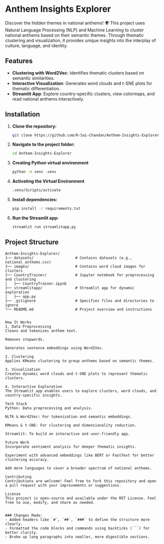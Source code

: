# Anthem Insights Explorer

Discover the hidden themes in national anthems! 🌍 This project uses Natural Language Processing (NLP) and Machine Learning to cluster national anthems based on their semantic themes. Through thematic clustering and visualization, it provides unique insights into the interplay of culture, language, and identity.

## Features

- **Clustering with Word2Vec**: Identifies thematic clusters based on semantic similarities.
- **Interactive Visualization**: Generates word clouds and t-SNE plots for thematic differentiation.
- **Streamlit App**: Explore country-specific clusters, view colormaps, and read national anthems interactively.

## Installation

1. **Clone the repository:**

    ```bash
    git clone https://github.com/R-Sai-Chandan/Anthem-Insights-Explorer
    ```

2. **Navigate to the project folder:**

    ```bash
    cd Anthem-Insights-Explorer
    ```
3. **Creating Python virtual environment**

     ```bash
    python -m venv .venv
    ```

4. **Activating the Virtual Environment**

     ```bash
    .venv/Scripts/activate
    ```

5. **Install dependencies:**

    ```bash
    pip install -r requirements.txt
    ```

6. **Run the Streamlit app:**

    ```bash
    streamlit run streamlitapp.py
    ```

## Project Structure

```plaintext
Anthem-Insights-Explorer/
├── datasets/                   # Contains datasets (e.g., national_anthems.csv)
├── images/                     # Contains word cloud images for clusters
├── CountryTrainer/             # Jupyter notebook for preprocessing and clustering
│   ├── CountryTrainer.ipynb
├── streamlitapp/               # Streamlit app for dynamic exploration
│   ├── app.py
├── .gitignore                  # Specifies files and directories to ignore
└── README.md                   # Project overview and instructions


How It Works
1. Data Preprocessing
Cleans and tokenizes anthem text.

Removes stopwords.

Generates sentence embeddings using Word2Vec.

2. Clustering
Applies KMeans clustering to group anthems based on semantic themes.

3. Visualization
Creates dynamic word clouds and t-SNE plots to represent thematic clusters.

4. Interactive Exploration
The Streamlit app enables users to explore clusters, word clouds, and country-specific insights.

Tech Stack
Python: Data preprocessing and analysis.

NLTK & Word2Vec: For tokenization and semantic embeddings.

KMeans & t-SNE: For clustering and dimensionality reduction.

Streamlit: To build an interactive and user-friendly app.

Future Work
Incorporate sentiment analysis for deeper thematic insights.

Experiment with advanced embeddings like BERT or FastText for better clustering accuracy.

Add more languages to cover a broader spectrum of national anthems.

Contributing
Contributions are welcome! Feel free to fork this repository and open a pull request with your improvements or suggestions.

License
This project is open-source and available under the MIT License. Feel free to use, modify, and share as needed.


### Changes Made:
- Added headers like `#`, `##`, `###` to define the structure more clearly.
- Formatted the code blocks and commands using backticks (```) for better clarity.
- Broke up long paragraphs into smaller, more digestible sections.
